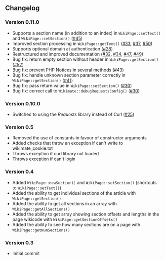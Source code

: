 ## Changelog

### Version 0.11.0

* Supports a section name (in addition to an index) in `WikiPage::setText()` and `WikiPage::setSection()` ([#45])
* Improved section processing in `WikiPage::getText()` ([#33], [#37], [#50])
* Supports optional domain at authentication ([#28])
* Restructured and improved documentation ([#32], [#34], [#47], [#49])
* Bug fix: return empty section without header in `WikiPage::getSection()` ([#52])
* Bug fix: prevent PHP Notices in several methods ([#43])
* Bug fix: handle unknown section parameter correctly in `WikiPage::getSection()` ([#41])
* Bug fix: pass return value in `WikiPage::setSection()` ([#30])
* Bug fix: correct call to `Wikimate::debugRequestsConfig()` ([#30])

### Version 0.10.0

* Switched to using the *Requests* library instead of Curl ([#25])

### Version 0.5

* Removed the use of constants in favour of constructor arguments
* Added checks that throw an exception if can't write to wikimate_cookie.txt
* Throws exception if curl library not loaded
* Throws exception if can't login

### Version 0.4

* Added `WikiPage::newSection()` and `WikiPage::setSection()` (shortcuts to `WikiPage::setText()`)
* Added the ability to get individual sections of the article with `WikiPage::getSection()`
* Added the ability to get all sections in an array with `WikiPage::getAllSections()`
* Added the ability to get array showing section offsets and lengths in the page wikicode with `WikiPage::getSectionOffsets()`
* Added the ability to see how many sections are on a page with `WikiPage::getNumSections()`

### Version 0.3

* Initial commit

[#25]: https://github.com/hamstar/Wikimate/pull/25
[#28]: https://github.com/hamstar/Wikimate/pull/28
[#30]: https://github.com/hamstar/Wikimate/pull/30
[#32]: https://github.com/hamstar/Wikimate/pull/32
[#33]: https://github.com/hamstar/Wikimate/pull/33
[#34]: https://github.com/hamstar/Wikimate/pull/34
[#37]: https://github.com/hamstar/Wikimate/pull/37
[#41]: https://github.com/hamstar/Wikimate/pull/41
[#43]: https://github.com/hamstar/Wikimate/pull/43
[#45]: https://github.com/hamstar/Wikimate/pull/45
[#47]: https://github.com/hamstar/Wikimate/pull/47
[#49]: https://github.com/hamstar/Wikimate/pull/49
[#50]: https://github.com/hamstar/Wikimate/pull/50
[#52]: https://github.com/hamstar/Wikimate/pull/52

